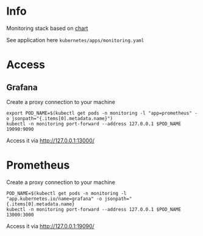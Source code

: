 # Info

Monitoring stack based on [chart](https://github.com/helm/charts/tree/master/stable/prometheus-operator)

See application here `kubernetes/apps/monitoring.yaml`

# Access

## Grafana

Create a proxy connection to your machine

```
export POD_NAME=$(kubectl get pods -n monitoring -l "app=prometheus" -o jsonpath="{.items[0].metadata.name}")
kubectl -n monitoring port-forward --address 127.0.0.1 $POD_NAME 19090:9090
```

Access it via http://127.0.0.1:13000/

# Prometheus

Create a proxy connection to your machine

```
POD_NAME=$(kubectl get pods -n monitoring -l "app.kubernetes.io/name=grafana" -o jsonpath="{.items[0].metadata.name}
kubectl -n monitoring port-forward --address 127.0.0.1 $POD_NAME 13000:3000
```

Access it via http://127.0.0.1:19090/


